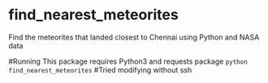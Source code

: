 # find_nearest_meteorites
Find the meteorites  that landed closest to Chennai using Python and NASA data

#Running
This package requires Python3 and requests package
 `python find_nearest_meteorites`
#Tried modifying without ssh
